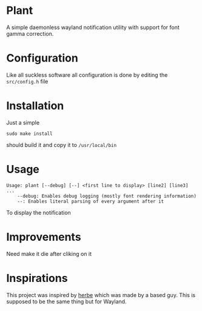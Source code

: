 # Plant
A simple daemonless wayland notification utility with support for font gamma correction.

# Configuration
Like all suckless software all configuration is done by editing the `src/config.h` file

# Installation
Just a simple
```
sudo make install
```
should build it and copy it to `/usr/local/bin`

# Usage
```
Usage: plant [--debug] [--] <first line to display> [line2] [line3] ...
    --debug: Enables debug logging (mostly font rendering information)
    --: Enables literal parsing of every argument after it
```
To display the notification

# Improvements
Need make it die after cliking on it

# Inspirations
This project was inspired by [herbe](https://freetype.org/freetype2/docs/tutorial/step2.html) which was made by a based guy. This is supposed to be the same thing but for Wayland.
